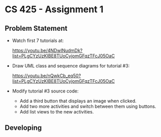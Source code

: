 # CS 425 - Assignment 1

## Problem Statement

- Watch first 7 tutorials at:

  https://youtu.be/4NDwINudmDk?list=PLgCYzUzKIBE8TUoCyjomGFqzTFcJ05OaC

- Draw UML class and sequence diagrams for tutorial #3:

  https://youtu.be/nQwkCb_eq50?list=PLgCYzUzKIBE8TUoCyjomGFqzTFcJ05OaC

- Modify tutorial #3 source code:
  - Add a third button that displays an image when clicked.
  - Add two more activities and switch between them using buttons.
  - Add list views to the new activities.

## Developing

